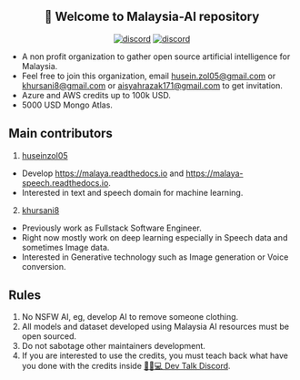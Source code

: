 <h2 align="center">👋 Welcome to Malaysia-AI repository</h2>

<p align="center">
    <a href="https://discord.gg/bdvempsKwb"><img alt="discord" src="https://img.shields.io/badge/discord%20server-malaysia--AI-rgb(118,138,212).svg"></a>
  <a href="https://t.me/+tB3jtdjSzzUzZmNl"><img alt="discord" src="https://img.shields.io/badge/telegram-malaysia--AI-rgb(63,129,198).svg"></a>
</p>

- A non profit organization to gather open source artificial intelligence for Malaysia.
- Feel free to join this organization, email husein.zol05@gmail.com or khursani8@gmail.com or aisyahrazak171@gmail.com to get invitation.
- Azure and AWS credits up to 100k USD.
- 5000 USD Mongo Atlas.

## Main contributors

1. [huseinzol05](https://github.com/huseinzol05)

- Develop https://malaya.readthedocs.io and https://malaya-speech.readthedocs.io.
- Interested in text and speech domain for machine learning.

2. [khursani8](https://github.com/khursani8)

- Previously work as Fullstack Software Engineer.
- Right now mostly work on deep learning especially in Speech data and sometimes Image data.
- Interested in Generative technology such as Image generation or Voice conversion.

## Rules

1. No NSFW AI, eg, develop AI to remove someone clothing.
2. All models and dataset developed using Malaysia AI resources must be open sourced.
3. Do not sabotage other maintainers development.
4. If you are interested to use the credits, you must teach back what have you done with the credits inside [👨🏻💻 Dev Talk Discord](https://discord.com/servers/dev-talk-1093904748521996298).
